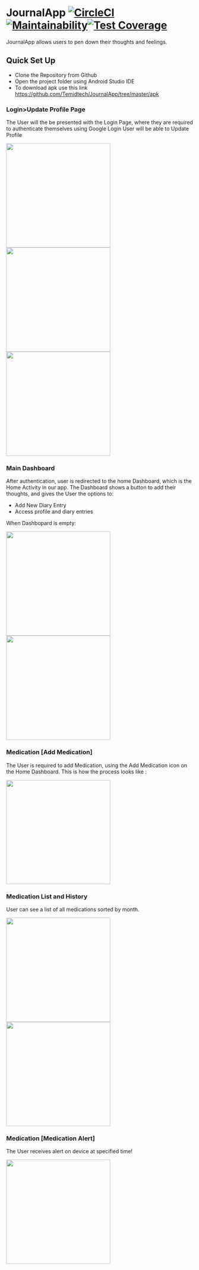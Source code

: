 
# JournalApp  [![CircleCI](https://circleci.com/gh/Temidtech/MedManager.svg?style=svg)](https://circleci.com/gh/Temidtech/MedManager)[![Maintainability](https://api.codeclimate.com/v1/badges/6be98a056b6b38c72670/maintainability)](https://codeclimate.com/github/Temidtech/MedManager/maintainability)[![Test Coverage](https://api.codeclimate.com/v1/badges/6be98a056b6b38c72670/test_coverage)](https://codeclimate.com/github/Temidtech/MedManager/test_coverage)

JournalApp allows users to pen down their thoughts and feelings.
## Quick Set Up
* Clone the Repository from Github
* Open the project folder using Android Studio IDE
* To download apk use this link https://github.com/Temidtech/JournalApp/tree/master/apk

### Login>Update Profile Page
The User will the be presented with the Login Page, where they are required to authenticate themselves using Google Login
User will be able to Update Profile

<img src="https://github.com/Temidtech/JournalApp/blob/master/screenshots/splash.png" width="280"/>   <img src="https://github.com/Temidtech/JournalApp/blob/master/screenshots/login.png" width="280"/> 
 <img src="https://github.com/Temidtech/MedManager/blob/master/screenshots/updateprofile.png" width="280"/> 

### Main Dashboard 
After authentication, user is redirected to the home Dashboard, which is the Home Activity in our app. The Dashboard shows a button to add their thoughts, and gives the User the options to:

* Add New Diary Entry
* Access profile and diary entries

When Dashbopard is empty:

<img src="https://github.com/Temidtech/MedManager/blob/master/screenshots/Screenshot_1523292999.png" width="280"/> <img src="https://github.com/Temidtech/MedManager/blob/master/screenshots/Screenshot_1523293004.png" width="280"/> 

### Medication [Add Medication] 
The User is required to add Medication, using the Add Medication icon on the Home Dashboard. This is how the process looks like :

<img src="https://github.com/Temidtech/MedManager/blob/master/screenshots/Screenshot_1523891696.png" width="280"/>

### Medication List and History
User can see a list of all medications sorted by month.

<img src="https://github.com/Temidtech/MedManager/blob/master/screenshots/Screenshot_1523437652.png" width="280"/> <img src="https://github.com/Temidtech/MedManager/blob/master/screenshots/Screenshot_1523893464.png" width="280"/> 

### Medication [Medication Alert] 
The User receives alert on device at specified time!

<img src="https://github.com/Temidtech/MedManager/blob/master/screenshots/Screenshot_1523438680.png" width="280"/> 
